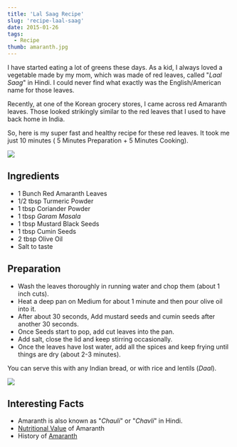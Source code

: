 ```yaml
---
title: 'Lal Saag Recipe'
slug: 'recipe-laal-saag'
date: 2015-01-26
tags:
  - Recipe
thumb: amaranth.jpg
---
```


I have started eating a lot of greens these days. As a kid, I always loved a vegetable made by my
mom, which was made of red leaves, called "_Laal Saag_" in Hindi. I could never find what exactly
was the English/American name for those leaves.

Recently, at one of the Korean grocery stores, I came across red Amaranth leaves. Those looked
strikingly similar to the red leaves that I used to have back home in India.

So, here is my super fast and healthy recipe for these red leaves. It took me just 10 minutes ( 5
Minutes Preparation + 5 Minutes Cooking).

<img class="w-full max-w-2xl mx-auto" src="https://res.cloudinary.com/sadanandsingh/image/upload/v1496963333/redSaag_vyrm11.jpg">

## Ingredients

- 1 Bunch Red Amaranth Leaves
- 1/2 tbsp Turmeric Powder
- 1 tbsp Coriander Powder
- 1 tbsp _Garam Masala_
- 1 tbsp Mustard Black Seeds
- 1 tbsp Cumin Seeds
- 2 tbsp Olive Oil
- Salt to taste

## Preparation

- Wash the leaves thoroughly in running water and chop them (about 1 inch cuts).
- Heat a deep pan on Medium for about 1 minute and then pour olive oil into it.
- After about 30 seconds, Add mustard seeds and cumin seeds after another 30 seconds.
- Once Seeds start to pop, add cut leaves into the pan.
- Add salt, close the lid and keep stirring occasionally.
- Once the leaves have lost water, add all the spices and keep frying until things are dry (about
  2-3 minutes).

You can serve this with any Indian bread, or with rice and lentils (_Daal_).


<img class="w-full max-w-2xl mx-auto" src="https://res.cloudinary.com/sadanandsingh/image/upload/v1496963333/redSaag_final_ktfqua.jpg">

## Interesting Facts

- Amaranth is also known as "_Chauli_" or "_Chavli_" in Hindi.
- [Nutritional Value](https://www.fatsecret.com/calories-nutrition/usda/amaranth-leaves) of
  Amaranth
- History of [Amaranth](https://en.wikipedia.org/wiki/Amaranth#History)
